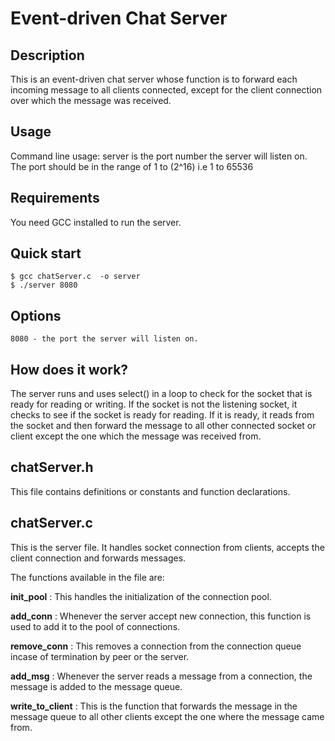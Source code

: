 # Event-driven Chat Server
 
## Description

  This is an event-driven chat server whose function is to forward each incoming message to all clients connected,
  except for the client connection over which the message was received.
  
## Usage

  Command line usage: server <port>
  **<Port>** is the port number the server will listen on. The port should be in the range of 1 to (2^16) i.e 1 to 65536

Requirements
------------

  You need GCC installed to run the server.

Quick start
-----------

    $ gcc chatServer.c  -o server
    $ ./server 8080 

## Options

	8080 - the port the server will listen on.


## How does it work?

   The server runs and uses select() in a loop to check for the socket that is ready for reading or writing.
   If the socket is not the listening socket, it checks to see if the socket is ready for reading. If it is ready,
   it reads from the socket and then forward the message to all other connected socket or client except the one which
   the message was received from.
   
## chatServer.h
   
   This file contains definitions or constants and function declarations.
  
   
## chatServer.c

This is the server file. It handles socket connection from clients, accepts the client connection and forwards messages.
	
The functions available in the file are:
	
**init_pool** : This handles the initialization of the connection pool.

**add_conn** : Whenever the server accept new connection, this function is used to add it to the pool of connections.

**remove_conn** : This removes a connection from the connection queue incase of termination by peer or the server.

**add_msg** : Whenever the server reads a message from a connection, the message is added to the message queue.

**write_to_client** : This is the function that forwards the message in the message queue to all other clients except
the one where the message came from.
